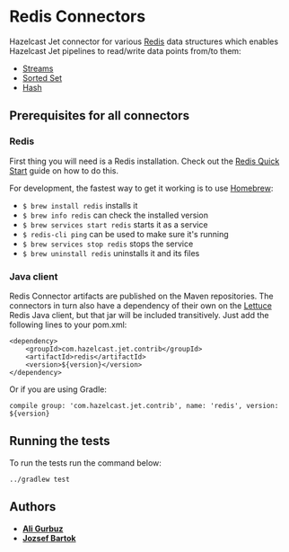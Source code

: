 # Redis Connectors

Hazelcast Jet connector for various [Redis](https://redis.io/) data structures which enables Hazelcast Jet pipelines to 
read/write data points from/to them:

- [Streams](streams.md)
- [Sorted Set](sorted_set.md)
- [Hash](hash.md)

## Prerequisites for all connectors

### Redis 

First thing you will need is a Redis installation. Check out the [Redis Quick Start](https://redis.io/topics/quickstart)
guide on how to do this. 

For development, the fastest way to get it working is to use [Homebrew](https://brew.sh/):
- `$ brew install redis` installs it
- `$ brew info redis` can check the installed version
- `$ brew services start redis` starts it as a service
- `$ redis-cli ping` can be used to make sure it's running 
- `$ brew services stop redis` stops the service
- `$ brew uninstall redis` uninstalls it and its files 

### Java client

Redis Connector artifacts are published on the Maven repositories. The connectors in turn also have a dependency of
their own on the [Lettuce](https://github.com/lettuce-io/lettuce-core) Redis Java client, but that jar will be included
transitively. Just add the following lines to your pom.xml:

```
<dependency>
    <groupId>com.hazelcast.jet.contrib</groupId>
    <artifactId>redis</artifactId>
    <version>${version}</version>
</dependency>
```

Or if you are using Gradle: 
```
compile group: 'com.hazelcast.jet.contrib', name: 'redis', version: ${version}
```

## Running the tests

To run the tests run the command below: 

```
../gradlew test
```

## Authors

* **[Ali Gurbuz](https://github.com/gurbuzali)**
* **[Jozsef Bartok](https://github.com/jbartok)**